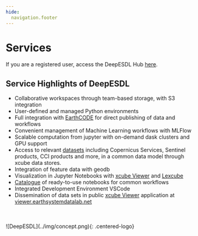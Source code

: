 ```yaml
---
hide:
  navigation.footer
---
```




# Services

If you are a registered user, access the DeepESDL Hub [here](https://deep.earthsystemdatalab.net).


## Service Highlights of DeepESDL

* Collaborative workspaces through team-based storage, with S3 integration 
* User-defined and managed Python environments 
* Full integration with [EarthCODE](../earthcode/index.md) for direct publishing of data and workflows 
* Convenient management of Machine Learning workflows with MLFlow 
* Scalable computation from jupyter with on-demand dask clusters and GPU support 
* Access to relevant [datasets](../data/index.md) including Copernicus Services, Sentinel products, 
  CCI products and more, in a common data model through xcube data stores. 
* Integration of feature data with geodb 
* Visualization in Jupyter Notebooks with [xcube Viewer](../guide/xcube-viewer.md) and
  [Lexcube](../guide/lexcube-viewer.md) 
* [Catalogue](../guide/jupyterlab/notebooks/index.md) of ready-to-use notebooks for common workflows 
* Integrated Development Environment VSCode 
* Dissemination of data sets in public [xcube Viewer](../guide/xcube-viewer.md) application
  at [viewer.earthsystemdatalab.net](https://viewer.earthsystemdatalab.net) 

<br>
<br>
![DeepESDL](../img/concept.png){: .centered-logo}
